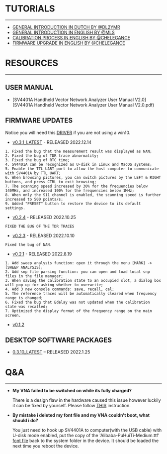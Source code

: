 
# TUTORIALS
---

* [GENERAL INTRODUCTION IN DUTCH BY @DL2YMR](https://www.youtube.com/watch?v=-6W8SqYJIGA)
* [GENERAL INTRODUCTION IN ENGLISH BY @MLS](https://www.youtube.com/watch?v=m8T4I4Pv-4A)
* [CALIBRATION PROCESS IN ENGLISH BY @CHELEGANCE](https://www.youtube.com/watch?v=kxYGdg6bnpA&t=3s)
* [FIRMWARE UPGRADE IN ENGLISH BY @CHELEGANCE](https://www.youtube.com/watch?v=2FudIzzhlhs)
# RESOURCES
---
## USER MANUAL

* [SV4401A Handheld Vector Network Analyzer User Manual V2.0](SV4401A Handheld Vector Network Analyzer User Manual V2.0.pdf)

## FIRMWARE UPDATES

Notice you will need this [DRIVER](sv4401a_usb_cdc_driver.rar) if you are not using a win10.

- [v0.3.1_LATEST](SV4401A_App_0.3.1.zip) - RELEASED 2022.12.14

```
1. Fixed the bug that the measurement result was displayed as NAN;
2. Fixed the bug of TDR trace abnormality;
3. Fixed the bug of RTC time;
4. SV4401A can be recognized as U-disk in Linux and MacOS systems;
5. Enable the TTL UART port to allow the host computer to communicate with SV4401A by TTL UART;
6. When browsing pictures, you can switch pictures by the LEFT & RIGHT buttons, and press CTRL to exit browsing;
7. The scanning speed increased by 30% for the frequencies below 140MHz, and increased 100% for the frequencies below 1MHz;
8. When only the S11 channel is enabled, the scanning speed is further increased to 500 points/s;
9. Added "PRESET" button to restore the device to its default settings.

```

- [v0.2.4](SV4401A_App_0.2.4_beta.zip) - RELEASED 2022.10.25

```
FIXED THE BUG OF THE TDR TRACES
```

- [v0.2.3](SV4401A_App_0.2.3_beta.zip) - RELEASED 2022.10.10

```
Fixed the bug of NAN.
```

- [v0.2.1](SV4401A_App_0.2.1.zip) - RELEASED 2022.8.19
```
1. Add sweep analysis function: open it through the menu [MARK] -> [SWEEP ANALYSIS];
2. Add snp file parsing function: you can open and load local snp files in the file manager;
3. When saving the calibration state to an occupied slot, a dialog box will pop up for asking whether to overwrite;
4. Add 3 new console commands: save, recall, cal;
5. The reference traces will be automatically cleared when frequency range is changed;
6. Fixed the bug that Edelay was not updated when the calibration state was recalled;
7. Optimized the display format of the frequency range on the main screen.
```

- [v0.1.2](SV4401A_App_0.1.2.zip)

## DESKTOP SOFTWARE PACKAGES

- [0.3.10_LATEST](../nanovna-saver-0.3.10.exe) – RELEASED 2022.1.25

# Q&A
---

* **My VNA failed to be switched on while its fully charged?**

    There is a design flaw in the hardware caused this issue however luckily it can be fixed by yourself. Please follow [THIS](notboot-while-fullycharged.pdf) instruction.

* **By mistake i deleted my font file and my VNA couldn't boot, what should i do?**

    You just need to hook up SV4401A to computer(with the USB cable) with U-disk mode enabled, put the copy of the 'Alibaba-PuHuiTi-Medium.ttf' [font file](Alibaba-PuHuiTi-Medium.ttf) back to the system folder in the device. It should be loaded the next time you reboot the device.
